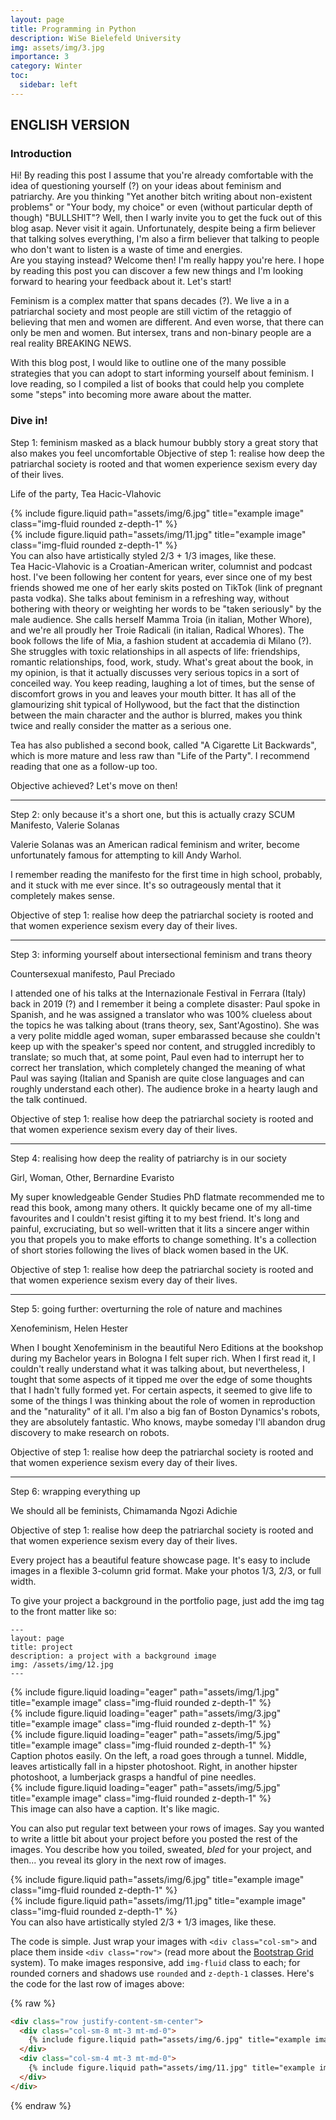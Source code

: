 ```yaml
---
layout: page
title: Programming in Python
description: WiSe Bielefeld University
img: assets/img/3.jpg
importance: 3
category: Winter
toc:
  sidebar: left
---
```


## ENGLISH VERSION

### Introduction
Hi! By reading this post I assume that you're already comfortable with the idea of questioning yourself (?) on your ideas about feminism and patriarchy. 
Are you thinking "Yet another bitch writing about non-existent problems" or "Your body, my choice" or even (without particular depth of though) "BULLSHIT"? Well, then I warly invite you to get the fuck out of this blog asap. Never visit it again. 
Unfortunately, despite being a firm believer that talking solves everything, I'm also a firm believer that talking to people who don't want to listen is a waste of time and energies.  
Are you staying instead? Welcome then! I'm really happy you're here. I hope by reading this post you can discover a few new things and I'm looking forward to hearing your feedback about it. Let's start!

Feminism is a complex matter that spans decades (?). We live a in a patriarchal society and most people are still victim of the retaggio of believing that men and women are different. And even worse, that there can only be men and women. But intersex, trans and non-binary people are a real reality BREAKING NEWS.

With this blog post, I would like to outline one of the many possible strategies that you can adopt to start informing yourself about feminism. I love reading, so I compiled a list of books that could help you complete some "steps" into becoming more aware about the matter.

### Dive in!

Step 1: feminism masked as a black humour bubbly story
a great story that also makes you feel uncomfortable
Objective of step 1: realise how deep the patriarchal society is rooted and that women experience sexism every day of their lives.


Life of the party, Tea Hacic-Vlahovic
<div class="row justify-content-sm-center">
    <div class="col-sm-8 mt-3 mt-md-0">
        {% include figure.liquid path="assets/img/6.jpg" title="example image" class="img-fluid rounded z-depth-1" %}
    </div>
    <div class="col-sm-4 mt-3 mt-md-0">
        {% include figure.liquid path="assets/img/11.jpg" title="example image" class="img-fluid rounded z-depth-1" %}
    </div>
</div>
<div class="caption">
    You can also have artistically styled 2/3 + 1/3 images, like these.
</div>
Tea Hacic-Vlahovic is a Croatian-American writer, columnist and podcast host. I've been following her content for years, ever since one of my best friends showed me one of her early skits posted on TikTok (link of pregnant pasta vodka). She talks about feminism in a refreshing way, without bothering with theory or weighting her words to be "taken seriously" by the male audience. She calls herself Mamma Troia (in italian, Mother Whore), and we're all proudly her Troie Radicali (in italian, Radical Whores). 
The book follows the life of Mia, a fashion student at accademia di Milano (?). She struggles with toxic relationships in all aspects of life: friendships, romantic relationships, food, work, study. 
What's great about the book, in my opinion, is that it actually discusses very serious topics in a sort of conceiled way. You keep reading, laughing a lot of times, but the sense of discomfort grows in you and leaves your mouth bitter.
It has all of the glamourizing shit typical of Hollywood, but the fact that the distinction between the main character and the author is blurred, makes you think twice and really consider the matter as a serious one.

Tea has also published a second book, called "A Cigarette Lit Backwards", which is more mature and less raw than "Life of the Party". I recommend reading that one as a follow-up too.

Objective achieved? Let's move on then! 

----------------------------------------------------------------------------

Step 2: only because it's a short one, but this is actually crazy
SCUM Manifesto, Valerie Solanas

Valerie Solanas was an American radical feminism and writer, become unfortunately famous for attempting to kill Andy Warhol.

I remember reading the manifesto for the first time in high school, probably, and it stuck with me ever since. It's so outrageously mental that it completely makes sense.

Objective of step 1: realise how deep the patriarchal society is rooted and that women experience sexism every day of their lives.


----------------------------------------------------------------------------

Step 3: informing yourself about intersectional feminism and trans theory

Countersexual manifesto, Paul Preciado

I attended one of his talks at the Internazionale Festival in Ferrara (Italy) back in 2019 (?) and I remember it being a complete disaster: Paul spoke in Spanish, and he was assigned a translator who was 100% clueless about the topics he was talking about (trans theory, sex, Sant'Agostino). She was a very polite middle aged woman, super embarassed because she couldn't keep up with the speaker's speed nor content, and struggled incredibly to translate; so much that, at some point, Paul even had to interrupt her to correct her translation, which completely changed the meaning of what Paul was saying (Italian and Spanish are quite close languages and can roughly understand each other). The audience broke in a hearty laugh and the talk continued. 

Objective of step 1: realise how deep the patriarchal society is rooted and that women experience sexism every day of their lives.


----------------------------------------------------------------------------

Step 4: realising how deep the reality of patriarchy is in our society

Girl, Woman, Other, Bernardine Evaristo

My super knowledgeable Gender Studies PhD flatmate recommended me to read this book, among many others. It quickly became one of my all-time favourites and I couldn't resist gifting it to my best friend. It's long and painful, excruciating, but so well-written that it lits a sincere anger within you that propels you to make efforts to change something.
It's a collection of short stories following the lives of black women based in the UK.

Objective of step 1: realise how deep the patriarchal society is rooted and that women experience sexism every day of their lives.


----------------------------------------------------------------------------

Step 5: going further: overturning the role of nature and machines

Xenofeminism, Helen Hester

When I bought Xenofeminism in the beautiful Nero Editions at the bookshop during my Bachelor years in Bologna I felt super rich. When I first read it, I couldn't really understand what it was talking about, but nevertheless, I tought that some aspects of it tipped me over the edge of some thoughts that I hadn't fully formed yet. For certain aspects, it seemed to give life to some of the things I was thinking about the role of women in reproduction and the "naturality" of it all.
I'm also a big fan of Boston Dynamics's robots, they are absolutely fantastic. Who knows, maybe someday I'll abandon drug discovery to make research on robots.

Objective of step 1: realise how deep the patriarchal society is rooted and that women experience sexism every day of their lives.


----------------------------------------------------------------------------

Step 6: wrapping everything up

We should all be feminists, Chimamanda Ngozi Adichie


Objective of step 1: realise how deep the patriarchal society is rooted and that women experience sexism every day of their lives.



Every project has a beautiful feature showcase page.
It's easy to include images in a flexible 3-column grid format.
Make your photos 1/3, 2/3, or full width.

To give your project a background in the portfolio page, just add the img tag to the front matter like so:

    ---
    layout: page
    title: project
    description: a project with a background image
    img: /assets/img/12.jpg
    ---

<div class="row">
    <div class="col-sm mt-3 mt-md-0">
        {% include figure.liquid loading="eager" path="assets/img/1.jpg" title="example image" class="img-fluid rounded z-depth-1" %}
    </div>
    <div class="col-sm mt-3 mt-md-0">
        {% include figure.liquid loading="eager" path="assets/img/3.jpg" title="example image" class="img-fluid rounded z-depth-1" %}
    </div>
    <div class="col-sm mt-3 mt-md-0">
        {% include figure.liquid loading="eager" path="assets/img/5.jpg" title="example image" class="img-fluid rounded z-depth-1" %}
    </div>
</div>
<div class="caption">
    Caption photos easily. On the left, a road goes through a tunnel. Middle, leaves artistically fall in a hipster photoshoot. Right, in another hipster photoshoot, a lumberjack grasps a handful of pine needles.
</div>
<div class="row">
    <div class="col-sm mt-3 mt-md-0">
        {% include figure.liquid loading="eager" path="assets/img/5.jpg" title="example image" class="img-fluid rounded z-depth-1" %}
    </div>
</div>
<div class="caption">
    This image can also have a caption. It's like magic.
</div>

You can also put regular text between your rows of images.
Say you wanted to write a little bit about your project before you posted the rest of the images.
You describe how you toiled, sweated, _bled_ for your project, and then... you reveal its glory in the next row of images.

<div class="row justify-content-sm-center">
    <div class="col-sm-8 mt-3 mt-md-0">
        {% include figure.liquid path="assets/img/6.jpg" title="example image" class="img-fluid rounded z-depth-1" %}
    </div>
    <div class="col-sm-4 mt-3 mt-md-0">
        {% include figure.liquid path="assets/img/11.jpg" title="example image" class="img-fluid rounded z-depth-1" %}
    </div>
</div>
<div class="caption">
    You can also have artistically styled 2/3 + 1/3 images, like these.
</div>

The code is simple.
Just wrap your images with `<div class="col-sm">` and place them inside `<div class="row">` (read more about the <a href="https://getbootstrap.com/docs/4.4/layout/grid/">Bootstrap Grid</a> system).
To make images responsive, add `img-fluid` class to each; for rounded corners and shadows use `rounded` and `z-depth-1` classes.
Here's the code for the last row of images above:

{% raw %}

```html
<div class="row justify-content-sm-center">
  <div class="col-sm-8 mt-3 mt-md-0">
    {% include figure.liquid path="assets/img/6.jpg" title="example image" class="img-fluid rounded z-depth-1" %}
  </div>
  <div class="col-sm-4 mt-3 mt-md-0">
    {% include figure.liquid path="assets/img/11.jpg" title="example image" class="img-fluid rounded z-depth-1" %}
  </div>
</div>
```

{% endraw %}
